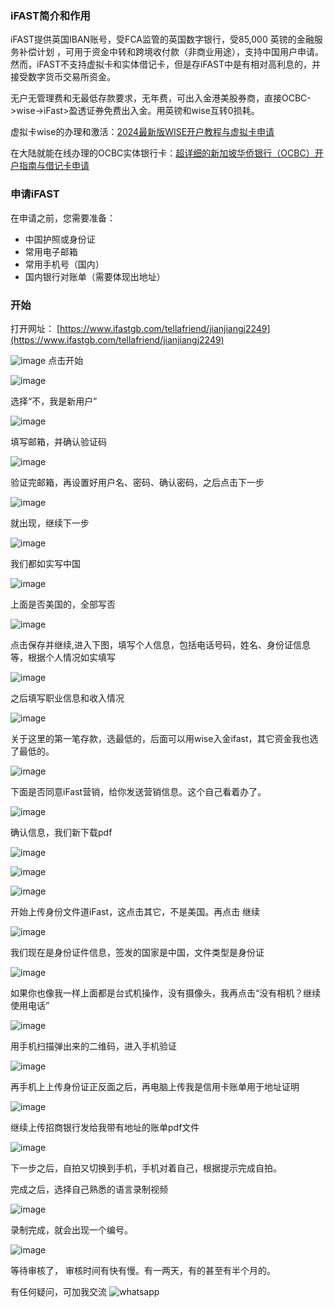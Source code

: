 ### iFAST简介和作用
iFAST提供英国IBAN账号，受FCA监管的英国数字银行，受85,000 英镑的金融服务补偿计划 ，可用于资金中转和跨境收付款（非商业用途），支持中国用户申请。然而，iFAST不支持虚拟卡和实体借记卡，但是存iFAST中是有相对高利息的，并接受数字货币交易所资金。

无户无管理费和无最低存款要求，无年费，可出入金港美股券商，直接OCBC->wise->iFast>盈透证券免费出入金。用英镑和wise互转0损耗。

虚拟卡wise的办理和激活：[2024最新版WISE开户教程与虚拟卡申请](https://nb1288.github.io/post/1.html)

在大陆就能在线办理的OCBC实体银行卡：[超详细的新加坡华侨银行（OCBC）开户指南与借记卡申请](https://nb1288.github.io/post/5.html)

### 申请iFAST
在申请之前，您需要准备：

- 中国护照或身份证
- 常用电子邮箱
- 常用手机号（国内）
- 国内银行对账单（需要体现出地址）

### 开始
打开网址： [https://www.ifastgb.com/tellafriend/jianjiangj2249](https://www.ifastgb.com/tellafriend/jianjiangj2249)

![image](https://github.com/user-attachments/assets/9a55a99d-6e02-4fcc-86c9-3bb706e5d1c4)
点击开始

![image](https://github.com/user-attachments/assets/3346db20-7469-4c91-8984-51c6fc0684c7)

选择“不，我是新用户”

![image](https://github.com/user-attachments/assets/d7568736-4bb1-4872-a5c9-de08a869b895)

填写邮箱，并确认验证码

![image](https://github.com/user-attachments/assets/c095415d-8480-44fe-83ae-34386abdc5ba)

验证完邮箱，再设置好用户名、密码、确认密码，之后点击下一步

![image](https://github.com/user-attachments/assets/b09673c1-4e63-407c-8326-4ed477147290)

就出现，继续下一步

![image](https://github.com/user-attachments/assets/22a11145-78be-41c2-be70-7fb3e8de762e)

我们都如实写中国

![image](https://github.com/user-attachments/assets/6af9694d-3377-4b2c-8675-5013cf85f8c0)

上面是否美国的，全部写否

![image](https://github.com/user-attachments/assets/fb027f9d-a332-45ce-8be7-33f7d3519cea)

点击保存并继续,进入下图，填写个人信息，包括电话号码，姓名、身份证信息等，根据个人情况如实填写

![image](https://github.com/user-attachments/assets/058a2dea-b9a3-4548-81b5-af6ab1b8ee75)

之后填写职业信息和收入情况

![image](https://github.com/user-attachments/assets/330b18ab-08b1-4959-917c-a246e2e76458)

关于这里的第一笔存款，选最低的，后面可以用wise入金ifast，其它资金我也选了最低的。

![image](https://github.com/user-attachments/assets/1315d929-993a-4b9d-98d8-7ab68dd04204)

下面是否同意iFast营销，给你发送营销信息。这个自己看着办了。

![image](https://github.com/user-attachments/assets/76b2c629-ab04-4840-a506-7ece9f4bfbb2)

确认信息，我们新下载pdf

![image](https://github.com/user-attachments/assets/84e6dd4e-eb57-4a26-b352-7ae908cc8700)
 
![image](https://github.com/user-attachments/assets/1d622a07-4e10-4888-b7f5-3f4f3a521b2e)
 
![image](https://github.com/user-attachments/assets/420583d3-78bb-47a6-a7cb-39cccd51e54b)

开始上传身份文件道iFast，这点击其它，不是美国。再点击 继续

![image](https://github.com/user-attachments/assets/90aaa99b-f167-4e3b-b798-6f69d634407c)

我们现在是身份证件信息，签发的国家是中国，文件类型是身份证

![image](https://github.com/user-attachments/assets/bc96ddf2-2ee9-4fe5-b0fc-15235d1709d8)

如果你也像我一样上面都是台式机操作，没有摄像头，我再点击“没有相机？继续使用电话”

![image](https://github.com/user-attachments/assets/9d700659-f2a0-482d-a449-11afedceecea)

用手机扫描弹出来的二维码，进入手机验证

![image](https://github.com/user-attachments/assets/99b4b8bb-9ebe-4a25-bf27-50b0cdf747c4)

再手机上上传身份证正反面之后，再电脑上传我是信用卡账单用于地址证明

![image](https://github.com/user-attachments/assets/6ce47fb2-6d90-45e9-b3ac-b5c8951046fe)

继续上传招商银行发给我带有地址的账单pdf文件

![image](https://github.com/user-attachments/assets/dd38f8e5-b208-4007-a22f-366de78cde29)

下一步之后，自拍又切换到手机，手机对着自己，根据提示完成自拍。

完成之后，选择自己熟悉的语言录制视频

![image](https://github.com/user-attachments/assets/35a8daf4-d386-4021-a6cb-2d72e2e04d65)

录制完成，就会出现一个编号。

![image](https://github.com/user-attachments/assets/46c920b4-ed79-4027-8dcf-7f4debd3bc07)

等待审核了， 审核时间有快有慢。有一两天，有的甚至有半个月的。

有任何疑问，可加我交流
![whatsapp](https://github.com/user-attachments/assets/dc5c7a78-b4dc-4fda-805a-796418a7090f)
